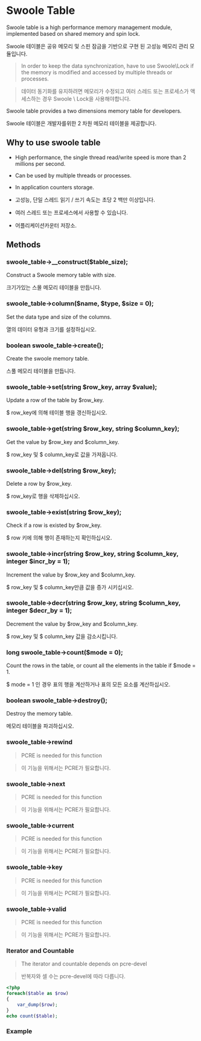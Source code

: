 # Swoole Table

Swoole table is a high performance memory management module, implemented based on shared memory and spin lock. 

Swoole 테이블은 공유 메모리 및 스핀 잠금을 기반으로 구현 된 고성능 메모리 관리 모듈입니다.

> In order to keep the data synchronization, have to use Swoole\Lock if the memory is modified and accessed by multiple threads or processes.

> 데이터 동기화를 유지하려면 메모리가 수정되고 여러 스레드 또는 프로세스가 액세스하는 경우 Swoole \ Lock을 사용해야합니다.

Swoole table provides a two dimensions memory table for developers. 

Swoole 테이블은 개발자를위한 2 차원 메모리 테이블을 제공합니다.

## Why to use swoole table

* High performance, the single thread read/write speed is more than 2 millions per second.
* Can be used by multiple threads or processes.
* In application counters storage.

* 고성능, 단일 스레드 읽기 / 쓰기 속도는 초당 2 백만 이상입니다.
* 여러 스레드 또는 프로세스에서 사용할 수 있습니다.
* 어플리케이션카운터 저장소.

## Methods

### swoole_table->__construct($table_size);

Construct a Swoole memory table with size.

크기가있는 스몰 메모리 테이블을 만듭니다.

### swoole_table->column($name, $type, $size = 0);

Set the data type and size of the columns.

열의 데이터 유형과 크기를 설정하십시오.

### boolean swoole_table->create();

Create the swoole memory table.

스풀 메모리 테이블을 만듭니다.

### swoole_table->set(string $row_key, array $value);

Update a row of the table by $row_key.

$ row_key에 의해 테이블 행을 갱신하십시오.

### swoole_table->get(string $row_key, string $column_key);

Get the value by $row_key and $column_key.

$ row_key 및 $ column_key로 값을 가져옵니다.

### swoole_table->del(string $row_key);

Delete a row by $row_key.

$ row_key로 행을 삭제하십시오.

### swoole_table->exist(string $row_key);

Check if a row is existed by $row_key.

$ row 키에 의해 행이 존재하는지 확인하십시오.

### swoole_table->incr(string $row_key, string $column_key, integer $incr_by = 1);

Increment the value by $row_key and $column_key.

$ row_key 및 $ column_key만큼 값을 증가 시키십시오.

### swoole_table->decr(string $row_key, string $column_key, integer $decr_by = 1);

Decrement the value by $row_key and $column_key.

$ row_key 및 $ column_key 값을 감소시킵니다.

### long swoole_table->count($mode = 0);

Count the rows in the table, or count all the elements in the table if $mode = 1.

$ mode = 1 인 경우 표의 행을 계산하거나 표의 모든 요소를 계산하십시오.

### boolean swoole_table->destroy();

Destroy the memory table.

메모리 테이블을 파괴하십시오.

### swoole_table->rewind

> PCRE is needed for this function

>이 기능을 위해서는 PCRE가 필요합니다.

### swoole_table->next

> PCRE is needed for this function

>이 기능을 위해서는 PCRE가 필요합니다.

### swoole_table->current

> PCRE is needed for this function

>이 기능을 위해서는 PCRE가 필요합니다.

### swoole_table->key

> PCRE is needed for this function

>이 기능을 위해서는 PCRE가 필요합니다.

### swoole_table->valid

> PCRE is needed for this function

>이 기능을 위해서는 PCRE가 필요합니다.

### Iterator and Countable

> The iterator and countable depends on pcre-devel

> 반복자와 셀 수는 pcre-devel에 따라 다릅니다.

```php
<?php
foreach($table as $row)
{
    var_dump($row);
}
echo count($table);
```

### Example


